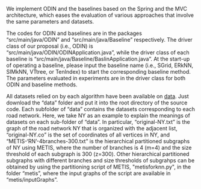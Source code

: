 We implement ODIN and the baselines based on the Spring and the MVC architecture, which eases the evaluation of various approaches that involve the same parameters and datasets. 
 
The codes for ODIN and baselines are in the packages “src/main/java/ODIN” and “src/main/java/Baseline” respectively. The driver class of our proposal (i.e., ODIN) is “src/main/java/ODIN/ODINApplication.java”, while the driver class of each baseline is “src/main/java/Baseline/BaslinApplication.java”. At the start-up of operating a baseline, please input the baseline name (i.e., SGrid, ERkNN, SIMkNN, VTtree, or TenIndex) to start the corresponding baseline method. The parameters evaluated in experiments are in the driver class for both ODIN and baseline methods. 
 
All datasets relied on by each algorithm have been available on [data](https://drive.google.com/drive/folders/1gVigeTDq0IpMpq6hVqdF4QWtKGTJkkB2). Just download the “data” folder and put it into the root directory of the source code. Each subfolder of “data” contains the datasets corresponding to each road network. Here, we take NY as an example to explain the meanings of datasets on each sub-folder of “data”. In particular, “original-NY.txt” is the graph of the road network NY that is organized with the adjacent list, “original-NY.co” is the set of coordinates of all vertices in NY, and “METIS-‘RN’-4branches-300.txt” is the hierarchical partitioned subgraphs of NY using METIS, where the number of branches is 4 (m=4) and the size threshold of each subgraph is 300 (z=300). Other hierarchical partitioned subgraphs with different branches and size thresholds of subgrahps can be obtained by using the partitioning script of METIS, "metisforknn.py", in the folder “metis”, where the input graphs of the script are available in “metis/inputGraphs”.
